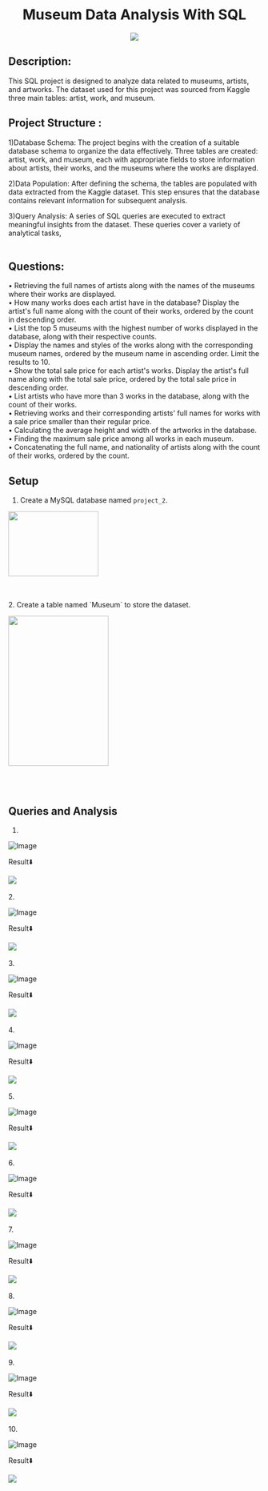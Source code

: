 <h1 align="center">Museum Data Analysis With SQL</h1>
<p align="center">
<img src="https://khanhpham1989.github.io/eProject-group7/IMG/pic/1.png">


## Description:
<p>This SQL project is designed to analyze data related to museums, artists, and artworks. The dataset used for this project was sourced from Kaggle three main tables: artist, work, and museum.</p>

## Project Structure :<br>
1)Database Schema: The project begins with the creation of a suitable database schema to organize the data effectively. Three tables are created: artist, work, and museum, each with appropriate fields to store information about artists, their works, and the museums where the works are displayed.

2)Data Population: After defining the schema, the tables are populated with data extracted from the Kaggle dataset. This step ensures that the database contains relevant information for subsequent analysis.

3)Query Analysis: A series of SQL queries are executed to extract meaningful insights from the dataset. These queries cover a variety of analytical tasks, <br>
<br>
## Questions:<br>
• Retrieving the full names of artists along with the names of the museums where their works are displayed.<br>
• How many works does each artist have in the database? Display the artist's full name along with the count of their works, ordered by the count in descending order.<br>
• List the top 5 museums with the highest number of works displayed in the database, along with their respective counts.<br>
• Display the names and styles of the works along with the corresponding museum names, ordered by the museum name in ascending order. Limit the results to 10.<br>
• Show the total sale price for each artist's works. Display the artist's full name along with the total sale price, ordered by the total sale price in descending order.<br>
• List artists who have more than 3 works in the database, along with the count of their works.<br>
• Retrieving works and their corresponding artists' full names for works with a sale price smaller than their regular price.<br>
• Calculating the average height and width of the artworks in the database.<br>
• Finding the maximum sale price among all works in each museum.<br>
• Concatenating the full name, and nationality of artists along with the count of their works, ordered by the count.
 


## Setup

1. Create a MySQL database named `project_2`.
<p>
<img src="images/Create.png" width="180" height="130">
</p>
<br>
<br>
2. Create a table named `Museum` to store the dataset.
   
<p>
<img src="images/Table.png" width="200" height="300">
</p>
<br>
<br>


## Queries and Analysis

1. 

   ![Image](images/q1.png)
   
   Result⬇️

   <img src="images/q1 output.png">
<br>
<br>
2. 

   ![Image](images/q2.png)
   
   Result⬇️

   <img src="images/q2 output.png">
<br>
<br> 
3. 

   ![Image](images/q3.png)
   
   Result⬇️

   <img src="images/q3 output.png">
<br>
<br>
4.

   ![Image](images/q4.png)
   
   Result⬇️

   <img src="images/q4 output.png">
<br>
<br>
5.
 
   ![Image](images/q5.png)
   
   Result⬇️

   <img src="images/q5 output.png">
<br>
<br>   
6.
 
   ![Image](images/q6.png)
    
   Result⬇️

   <img src="images/q6 output.png">
<br>
<br>
7.

   ![Image](images/q7.png)
   
   Result⬇️

   <img src="images/q7 output.png">
<br>
<br>
8.

   ![Image](images/q8.png)
   
   Result⬇️

   <img src="images/q8 output.png">
<br>
<br>
9.

   ![Image](images/q9.png)
   
   Result⬇️

   <img src="images/q9 output.png">
<br>
<br>
10.

   ![Image](images/q10.png)
   
   Result⬇️

   <img src="images/q10 output.png">

